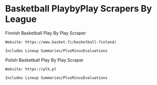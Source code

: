 # Basketball PlaybyPlay Scrapers By League

Finnish Basketball Play By Play Scraper
  
	Website: https://www.basket.fi/basketball-finland/
  
	Includes Lineup Summaries/PlusMinusEvaluations
  
Polish Basketball Play By Play Scraper
  
	Website: https://plk.pl
  
	Includes Lineup Summaries/PlusMinusEvaluations
